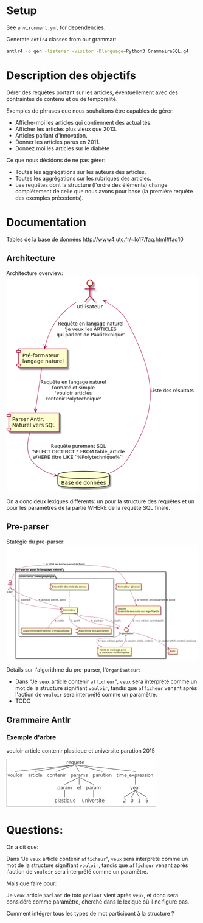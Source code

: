 # Setup
See `environment.yml` for dependencies.

Generate `antlr4` classes from our grammar:
```bash
antlr4 -o gen -listener -visitor -Dlanguage=Python3 GrammaireSQL.g4
```

# Description des objectifs
Gérer des requêtes portant sur les articles, éventuellement avec des contraintes de contenu et ou de temporalité.

Exemples de phrases que nous souhaitons être capables de gérer:
* Affiche-moi les articles qui contiennent des actualités.
* Afficher les articles plus vieux que 2013.
* Articles parlant d'innovation.
* Donner les articles parus en 2011.
* Donnez moi les articles sur le diabète

Ce que nous décidons de ne pas gérer:
* Toutes les aggrégations sur les auteurs des articles.
* Toutes les aggrégations sur les rubriques des articles.
* Les requêtes dont la structure (l'ordre des éléments) change complètement de celle que nous avons pour base (la première requête des exemples précedents).


# Documentation
Tables de la base de données
http://www4.utc.fr/~lo17/faq.html#faq10

## Architecture
Architecture overview:
![alt text](./documentation/natural_to_sql.png?raw=true)

On a donc deux lexiques différents: un pour la structure des requêtes et un pour les paramètres de la partie WHERE de la requête SQL finale.

## Pre-parser
Statégie du pre-parser:
![alt text](./documentation/pre_parser.png?raw=true)

Détails sur l'algorithme du pre-parser, l'`Organisateur`:
* Dans "Je `veux` article contenir `afficheur`", `veux` sera interprété comme un mot de la structure signifiant `vouloir`, tandis que `afficheur` venant après l'action de `vouloir` sera interprété comme un paramètre.
* TODO

## Grammaire Antlr
### Exemple d'arbre
vouloir article contenir plastique et universite parution 2015

![alt text](./documentation/request_example_tree.png)


# Questions:
On a dit que:

Dans "Je `veux` article contenir `afficheur`", `veux` sera interprété comme un mot de la structure signifiant `vouloir`, tandis que `afficheur` venant après l'action de `vouloir` sera interprété comme un paramètre.

Mais que faire pour:

Je `veux` article `parlant` de toto
`parlant` vient après `veux`, et donc sera considéré comme paramètre, cherché dans le lexique où il ne figure pas.

Comment intégrer tous les types de mot participant à la structure ?
